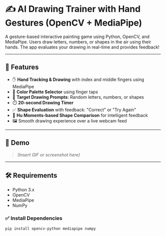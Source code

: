 # ✍️ AI Drawing Trainer with Hand Gestures (OpenCV + MediaPipe)

A gesture-based interactive painting game using Python, OpenCV, and MediaPipe. Users draw letters, numbers, or shapes in the air using their hands. The app evaluates your drawing in real-time and provides feedback!

---

## 🧠 Features

- ✋ **Hand Tracking & Drawing** with index and middle fingers using MediaPipe
- 🎨 **Color Palette Selector** using finger taps
- 🎯 **Target Drawing Prompts**: Random letters, numbers, or shapes
- ⏱️ **20-second Drawing Timer**
- ✅ **Shape Evaluation** with feedback: "Correct" or "Try Again"
- 🧠 **Hu Moments-based Shape Comparison** for intelligent feedback
- 🖼️ Smooth drawing experience over a live webcam feed

---

## 📸 Demo

> *(Insert GIF or screenshot here)*

---

## 🛠️ Requirements

- Python 3.x
- OpenCV
- MediaPipe
- NumPy

### ✅ Install Dependencies

```bash
pip install opencv-python mediapipe numpy
